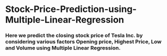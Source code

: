 # Stock-Price-Prediction-using-Multiple-Linear-Regression

### Here we predict the closing stock price of Tesla Inc. by considering various factors Opening price, Highest Price, Low and Volume using Multiple Linear Regression.
